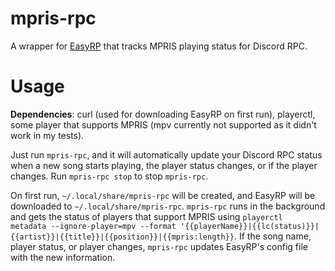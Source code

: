 # mpris-rpc

A wrapper for [EasyRP](https://github.com/Pizzabelly/EasyRP) that tracks MPRIS playing status for Discord RPC.

# Usage

**Dependencies**: curl (used for downloading EasyRP on first run), playerctl, some player that supports MPRIS (mpv currently not supported as it didn't work in my tests).

Just run `mpris-rpc`, and it will automatically update your Discord RPC status when a new song starts playing, the player status changes, or if the player changes.  Run `mpris-rpc stop` to stop `mpris-rpc`.

On first run, `~/.local/share/mpris-rpc` will be created, and EasyRP will be downloaded to `~/.local/share/mpris-rpc`.  `mpris-rpc` runs in the background and gets the status of players that support MPRIS using `playerctl  metadata --ignore-player=mpv --format '{{playerName}}|{{lc(status)}}|{{artist}}|{{title}}|{{position}}|{{mpris:length}}`.  If the song name, player status, or player changes, `mpris-rpc` updates EasyRP's config file with the new information.
